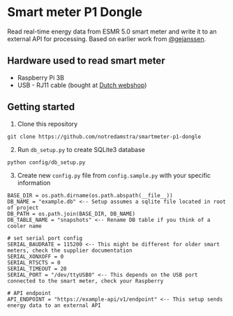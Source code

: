 # Smart meter P1 Dongle
Read real-time energy data from ESMR 5.0 smart meter and write it to an external API for processing. Based on earlier work from [@gejanssen](https://github.com/gejanssen/slimmemeter-rpi).

## Hardware used to read smart meter
* Raspberry Pi 3B 
* USB - RJ11 cable (bought at [Dutch webshop](https://www.sossolutions.nl/slimme-meter-kabel?gclid=CjwKCAiAqbvTBRAPEiwANEkyCEnNKpPhHju9uXXN2DHgt3lLaOfotyFa6OEJdMGqX0M63YfPuXcQERoChlAQAvD_BwE "SOS Solutions"))

## Getting started
1. Clone this repository
```
git clone https://github.com/notredamstra/smartmeter-p1-dongle
```
2. Run `db_setup.py` to create SQLite3 database
```
python config/db_setup.py
```
3. Create new `config.py` file from `config.sample.py` with your specific information
```
BASE_DIR = os.path.dirname(os.path.abspath(__file__))
DB_NAME = "example.db" <-- Setup assumes a sqlite file located in root of project
DB_PATH = os.path.join(BASE_DIR, DB_NAME)
DB_TABLE_NAME = "snapshots" <-- Rename DB table if you think of a cooler name

# set serial port config
SERIAL_BAUDRATE = 115200 <-- This might be different for older smart meters, check the supplier documentation
SERIAL_XONXOFF = 0
SERIAL_RTSCTS = 0
SERIAL_TIMEOUT = 20
SERIAL_PORT = "/dev/ttyUSB0" <-- This depends on the USB port connected to the smart meter, check your Raspberry

# API endpoint
API_ENDPOINT = "https://example-api/v1/endpoint" <-- This setup sends energy data to an external API
```

